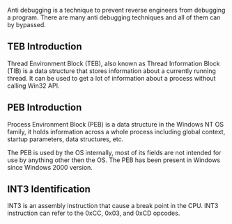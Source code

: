 Anti debugging is a technique to prevent reverse engineers from debugging a program. There are many anti debugging techniques and all of them can by bypassed.

## TEB Introduction

Thread Environment Block (TEB), also known as Thread Information Block (TIB) is a data structure that stores information about a currently running thread. It can be used to get a lot of information about a process without calling Win32 API.

## PEB Introduction

Process Environment Block (PEB) is a data structure in the Windows NT OS family, it holds information across a whole process including global context, startup parameters, data structures, etc.

The PEB is used by the OS internally, most of its fields are not intended for use by anything other then the OS. The PEB has been present in Windows since Windows 2000 version.

## INT3 Identification

INT3 is an assembly instruction that cause a break point in the CPU. INT3 instruction can refer to the 0xCC, 0x03, and 0xCD opcodes.